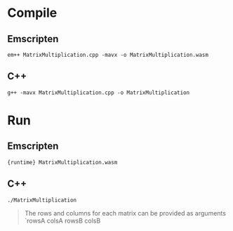 # Compile
## Emscripten
`em++ MatrixMultiplication.cpp -mavx -o MatrixMultiplication.wasm`
## C++
`g++ -mavx MatrixMultiplication.cpp -o MatrixMultiplication`

# Run
## Emscripten
`{runtime} MatrixMultiplication.wasm`
## C++
`./MatrixMultiplication`
> The rows and columns for each matrix can be provided as arguments `rowsA colsA rowsB colsB


